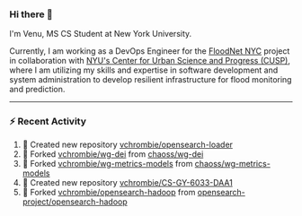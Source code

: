 ### Hi there 👋

I'm Venu, MS CS Student at New York University.

Currently, I am working as a DevOps Engineer for the [FloodNet NYC](https://www.floodnet.nyc/) project in collaboration with [NYU's Center for Urban Science and Progress (CUSP)](https://cusp.nyu.edu/), where I am utilizing my skills and expertise in software development and system administration to develop resilient infrastructure for flood monitoring and prediction.

---

### :zap: Recent Activity

<!--RECENT_ACTIVITY:start-->
1. 📔 Created new repository [vchrombie/opensearch-loader](https://github.com/vchrombie/opensearch-loader)
2. 🔱 Forked [vchrombie/wg-dei](https://github.com/vchrombie/wg-dei) from [chaoss/wg-dei](https://github.com/chaoss/wg-dei)
3. 🔱 Forked [vchrombie/wg-metrics-models](https://github.com/vchrombie/wg-metrics-models) from [chaoss/wg-metrics-models](https://github.com/chaoss/wg-metrics-models)
4. 📔 Created new repository [vchrombie/CS-GY-6033-DAA1](https://github.com/vchrombie/CS-GY-6033-DAA1)
5. 🔱 Forked [vchrombie/opensearch-hadoop](https://github.com/vchrombie/opensearch-hadoop) from [opensearch-project/opensearch-hadoop](https://github.com/opensearch-project/opensearch-hadoop)
<!--RECENT_ACTIVITY:end-->

<!--
**vchrombie/vchrombie** is a ✨ _special_ ✨ repository because its `README.md` (this file) appears on your GitHub profile.

Here are some ideas to get you started:

- 🔭 I’m currently working on ...
- 🌱 I’m currently learning ...
- 👯 I’m looking to collaborate on ...
- 🤔 I’m looking for help with ...
- 💬 Ask me about ...
- 📫 How to reach me: ...
- 😄 Pronouns: ...
- ⚡ Fun fact: ...
-->
